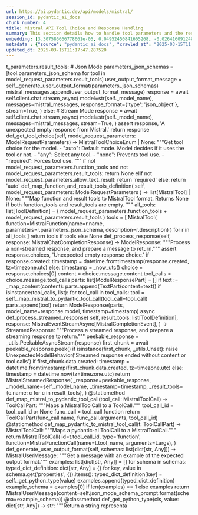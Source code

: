 ```yaml
---
url: https://ai.pydantic.dev/api/models/mistral/
session_id: pydantic_ai_docs
chunk_number: 4
title: Mistral API Tool Choice and Response Handling
summary: This section details how to handle tool parameters and the response format for the Mistral API, including options for JSON Mode and Stream Mode. It describes the construction of user output format messages, the streaming of chat responses from the model, and provides a function to determine tool choice based on user parameters.
embedding: [3.307586666778661e-05, 0.04952450841665268, -0.02641609124839306, -0.06615350395441055, 0.008093609474599361, -0.03312206268310547, -0.03271426633000374, -0.018158230930566788, -0.03232912719249725, 0.02159051038324833, -0.0007033766014501452, -0.0499776154756546, 0.02034446783363819, 0.012041297741234303, -0.002664830768480897, -0.01577942445874214, 0.0027639479376375675, 0.03482121229171753, -0.023969318717718124, 0.05147286504507065, 0.04356616362929344, 0.025215361267328262, -0.014227534644305706, 0.030947154387831688, 0.007549882400780916, 0.013309994712471962, -0.03128698468208313, 0.06538322567939758, -0.020514383912086487, 0.015314989723265171, -0.0011334734736010432, -0.017082104459404945, -0.011033136397600174, -0.039148375391960144, 0.03463996946811676, -0.014873211272060871, 0.04250136390328407, 0.027367614209651947, -0.020253848284482956, 0.03821950778365135, -0.037675779312849045, -0.01640244387090206, -0.01724069193005562, 0.05188066139817238, 0.0014159568818286061, -0.006541721057146788, -0.00244535761885345, 0.04775739461183548, 0.020695626735687256, 0.011712795123457909, -0.014963832683861256, 0.01905311644077301, -0.006048968061804771, 0.0076631586998701096, 0.025713777169585228, -0.05523364618420601, -0.04657931625843048, -0.02273460477590561, -0.010200553573668003, 0.02280256897211075, -0.043543506413698196, -0.03547821566462517, 0.008286179974675179, 0.0016793248942121863, -0.002327833091840148, -0.0027483722660690546, -0.03260099142789841, -0.005029479041695595, -0.013740445487201214, 0.0013897616881877184, -0.025011463090777397, -0.01405762042850256, -0.025804398581385612, -0.018928511068224907, -0.005394795909523964, -0.021567855030298233, 0.006235874257981777, 0.01705944910645485, 0.011197387240827084, -0.022168220952153206, -0.051019757986068726, -9.814351506065577e-05, -0.005006823688745499, 0.012958837673068047, -0.03772109001874924, -0.06221148371696472, -0.034436073154211044, -0.017603175714612007, -0.00948691088706255, -0.036135219037532806, -0.031672123819589615, -0.03076591156423092, -0.0034719263203442097, 0.06316300481557846, 0.08101539313793182, -0.030539358034729958, 0.0008835570770315826, -0.025804398581385612, 0.0021791576873511076, 0.005077621433883905, 0.03756250441074371, 0.016391117125749588, -0.010715961456298828, 0.02770744450390339, 0.06203024089336395, 0.023788075894117355, 0.03724532946944237, -0.0018251684959977865, -0.030901843681931496, 0.008699638769030571, -0.06656130403280258, -0.006762610282748938, 0.017308657988905907, 0.010217544622719288, -0.022100254893302917, -0.0243997685611248, -0.021726442500948906, 0.008790260180830956, 0.001976675819605589, -0.0063378228805959225, -0.015099764801561832, -0.03468528017401695, 0.02970111183822155, 0.008172903209924698, -0.0038145878352224827, 0.02958783507347107, -0.03636177256703377, -0.029157385230064392, -0.05074789375066757, 0.0403037965297699, -0.014397449791431427, 0.02958783507347107, -0.0252833254635334, -0.05052134022116661, -0.02019720897078514, -0.002310841577127576, -0.011599519290030003, -0.0039080409333109856, -0.02899879775941372, 0.014895866625010967, 0.0037183028180152178, -0.015790751203894615, -0.0752609446644783, -0.01871328614652157, -0.061848998069763184, -0.00783307384699583, -0.009526558220386505, -0.014793917536735535, -0.06035374850034714, 0.0031207690481096506, 0.010659323073923588, 0.0007773603429086506, 0.014873211272060871, 0.009577532298862934, 0.025623155757784843, -0.01872461475431919, 0.031151052564382553, 0.013604514300823212, 0.010936850681900978, -0.042025599628686905, 0.0012170149711892009, 0.009622843004763126, -0.028772244229912758, 0.008150247856974602, -0.01387637760490179, -0.03162681311368942, -0.008654328994452953, 0.00039292805013246834, -0.028749588876962662, -0.024195872247219086, -0.004148753825575113, 0.012732284143567085, -0.02963314577937126, 0.018452750518918037, 0.019041787832975388, -0.014465415850281715, -0.07843268662691116, -0.06624412536621094, 0.006207555066794157, -0.02476225420832634, -0.05863194167613983, 0.013933015987277031, -0.05015885829925537, -0.03704143315553665, -0.02453570067882538, -0.00515974685549736, 0.015518887899816036, -0.009588859975337982, 0.02111474983394146, 0.01666298136115074, 0.0026280160527676344, -0.0016920685302466154, 0.02258734405040741, 0.006790929473936558, -0.054961781948804855, -0.012358471751213074, 0.048663605004549026, -0.010126924142241478, -0.004533893894404173, 0.030969809740781784, 0.017569193616509438, 0.043316952884197235, 0.046307455748319626, -0.05097444728016853, 0.026484057307243347, 0.020537039265036583, -0.023742765188217163, 0.026212194934487343, -0.03756250441074371, -0.03427748382091522, -0.02365214377641678, -0.022632654756307602, -0.006994827184826136, 0.002931030699983239, 0.0032821879722177982, 0.02031048573553562, -0.03556883707642555, -0.013797083869576454, -0.0019441088661551476, 0.0400092788040638, -0.04506141319870949, 0.04293181374669075, 0.027548857033252716, 0.014771262183785439, -0.0329408198595047, 0.051201000809669495, -0.00033805970451794565, -0.07444535195827484, 0.009016813710331917, 0.0065247295424342155, 0.004363979212939739, 0.025441912934184074, -0.0033303305972367525, -0.024490389972925186, 0.04934326559305191, -0.06216617301106453, 0.036180529743433, -0.0029083755798637867, 0.026597334071993828, -0.04050769656896591, -0.007918030954897404, -0.020922178402543068, 0.01794300600886345, 0.006156580522656441, 0.006604022812098265, 0.013978326693177223, 0.009798421524465084, -0.03232912719249725, 0.037539850920438766, -0.0039023770950734615, 0.07847799360752106, -0.05464460700750351, 0.015450921840965748, 0.0055590467527508736, -0.011435267515480518, 0.011520225554704666, -0.02185104601085186, -0.026212194934487343, -0.07770771533250809, -0.029905010014772415, 0.029202695935964584, 0.003619185881689191, -0.058496009558439255, 0.04352085292339325, -0.018769925460219383, 0.0344134159386158, -0.01015524286776781, -0.01620987430214882, 0.0017713620327413082, -0.040439728647470474, 0.01525835134088993, 0.03744922950863838, 0.031015120446681976, 0.02376542054116726, 0.0034351113718003035, -0.018407439813017845, 0.02804727479815483, 0.026189539581537247, 0.007057128939777613, -0.022904518991708755, -0.004491415340453386, 0.0194156002253294, 0.020038621500134468, 0.010563038289546967, -0.015677474439144135, 0.03180805593729019, 0.04633010923862457, -0.017886366695165634, -0.011067119427025318, -0.030652634799480438, -0.003984502516686916, 0.028183206915855408, 0.007538554724305868, -0.004802925977855921, -0.029361281543970108, -0.0030103244353085756, 0.013174062594771385, 0.019392944872379303, 0.005448602139949799, -0.0018237525364384055, 0.0065757036209106445, 0.029678456485271454, 0.03570476919412613, 0.015688803046941757, -0.004899210762232542, 0.018146904185414314, 0.034322794526815414, -0.03855933994054794, 0.04034910723567009, -0.0028857202269136906, 0.02196432277560234, -0.007272354792803526, -0.04057566076517105, -0.014918521977961063, -0.026212194934487343, -0.017263347283005714, -0.02981438860297203, 0.018837889656424522, 0.036135219037532806, -0.007062792778015137, -0.017478572204709053, -0.008155912160873413, -0.005856397561728954, 0.023244349285960197, -0.001035064458847046, 0.025328636169433594, -0.018566027283668518, -0.012958837673068047, 0.002334913006052375, 0.047848016023635864, 0.004845404531806707, -0.038672614842653275, -0.020729608833789825, 0.0023094257339835167, 0.04734959825873375, 0.007765107788145542, -0.011769433505833149, 0.019506221637129784, 0.03550087288022041, 0.02804727479815483, -0.034798555076122284, -0.0007929358398541808, -0.04653400927782059, -0.007810418028384447, 0.01750122755765915, -0.02229282446205616, 0.004783102311193943, 0.02111474983394146, -0.007974669337272644, 0.029542524367570877, 0.055143024772405624, 0.02535129152238369, -0.011678812094032764, -0.01669696345925331, -0.06674254685640335, -0.020627660676836967, -0.007595192641019821, 0.04211622104048729, -0.009011149406433105, 0.0006216050824150443, -0.02951986901462078, -0.008671320043504238, -0.02510208450257778, -0.0180902648717165, -0.01125968899577856, 0.0676034465432167, -0.03289550915360451, 0.02634812518954277, -0.06615350395441055, -0.05600392818450928, 0.004941689781844616, -0.0032283817417919636, -0.017625831067562103, -0.005675155203789473, 0.0006293928599916399, -0.07159078121185303, -0.006264193449169397, 0.024966152384877205, 0.05192597210407257, -0.011690139770507812, 0.05428212508559227, -0.009124426171183586, -0.02078624814748764, -0.037857022136449814, 0.013162734918296337, -0.0021253512240946293, 0.019257014617323875, 9.044424950843677e-05, -0.015292334370315075, -0.003925032448023558, -0.00175720255356282, -0.042206842452287674, -0.012596352957189083, 0.01650439389050007, 0.023187709972262383, 0.03128698468208313, -0.0001423921639798209, 0.023538867011666298, 0.05736324563622475, -0.040190521627664566, 0.026076262816786766, 0.025895019993185997, -0.01750122755765915, 0.012018642388284206, -0.012845560908317566, 0.028024619445204735, -0.026098918169736862, -0.004069460090249777, 0.04229746386408806, 0.006490746513009071, 0.056139860302209854, -0.041323285549879074, 0.01982339657843113, 0.005867725238204002, -0.01805628277361393, -0.08273719251155853, 0.027503546327352524, 0.054010260850191116, 0.05740855634212494, -0.020355796441435814, -0.02262132801115513, -0.0391257219016552, 0.019290996715426445, 0.002919703023508191, -0.017954332754015923, 0.0599912628531456, 0.0176484864205122, -0.06547384709119797, 0.029202695935964584, -0.024739598855376244, -0.007634839508682489, -0.036724258214235306, 0.05269625037908554, -0.01161084696650505, -0.03699612244963646, 0.000761076807975769, 0.0015802078414708376, -0.009141418151557446, 0.015745440497994423, 0.005587365943938494, 0.06692378968000412, 0.020423762500286102, 0.013072114437818527, 0.04698711261153221, -0.05224314704537392, 0.015881372615695, -0.053964950144290924, -0.04068893566727638, 0.0034266156144440174, -0.03076591156423092, 0.0010994905605912209, 0.009328324347734451, -0.02055969461798668, -0.020774919539690018, 0.013842394575476646, -0.04041707515716553, 0.09256959706544876, 0.03244240581989288, 0.013332650065422058, 0.002674742601811886, 0.03935227543115616, -0.015677474439144135, -0.01505445409566164, 0.01782972924411297, -0.03346189484000206, -0.019687464460730553, -0.001965348143130541, -0.026076262816786766, -0.016017304733395576, -0.011486242525279522, 0.019585516303777695, 0.03346189484000206, -0.01728600263595581, 0.010234536603093147, -0.005284351296722889, -0.03953351825475693, 0.02893083170056343, 0.0015348972519859672, 0.05015885829925537, 0.0335298590362072, 0.018543371930718422, -0.02988235466182232, -0.03772109001874924, 0.027798065915703773, -0.026325469836592674, 0.11019542813301086, -0.022338135167956352, -0.016968827694654465, 0.008195558562874794, 0.02782072126865387, 0.009135753847658634, -0.01982339657843113, -0.01952887699007988, -0.010166570544242859, 0.022202204912900925, 0.02929331548511982, -0.0031094413716346025, 0.016719618812203407, 0.014544709585607052, -0.0036644963547587395, -0.040145210921764374, -0.001519321696832776, 0.005108772311359644, 0.04875422641634941, 0.021092094480991364, 0.05428212508559227, 0.018146904185414314, 0.001870479085482657, -0.012902199290692806, 0.0629364550113678, -0.029837043955922127, -0.025396602228283882, -0.023244349285960197, 0.028545690700411797, 0.03439076244831085, 0.01643642783164978, -0.0599912628531456, -0.0057855998165905476, -0.007345984224230051, -0.008807252161204815, -0.023742765188217163, -0.009033804759383202, -0.012811577878892422, 0.000649216235615313, 0.020253848284482956, -0.000635056640021503, -0.0038032601587474346, 0.005134259816259146, -0.02464897744357586, 0.016459083184599876, 0.033371273428201675, 0.010313830338418484, 0.00833149068057537, -0.0065643759444355965, -0.022825224325060844, -0.02652936801314354, -0.007878384552896023, -0.002841825596988201, 0.0034662624821066856, 0.0388312004506588, -0.00961717963218689, -0.008688311092555523, -0.0314682275056839, -0.0019511885475367308, -0.005479753017425537, 0.033190030604600906, 0.016561031341552734, -0.006626678165048361, 0.03203460946679115, 0.0063491505570709705, 0.03364313766360283, -0.01901913248002529, 0.03051670268177986, -0.027254337444901466, 0.013944343663752079, 0.0180902648717165, -0.03405093029141426, 0.0126416627317667, 0.019245686009526253, -0.0027639479376375675, 0.05817883834242821, 0.0034889178350567818, 0.012222539633512497, 0.02347090095281601, -0.01054038293659687, 0.051608797162771225, 0.002092784270644188, 0.023674799129366875, -0.0022442915942519903, -0.01997065544128418, 0.011860054917633533, 0.003273692447692156, -0.007323328871279955, -0.021499888971447945, -0.007351648062467575, -0.02863631211221218, 0.02096748910844326, -0.007159078028053045, -0.05038541182875633, -0.0028970479033887386, 0.007867056876420975, -0.005530727561563253, 0.012517059221863747, -0.012856888584792614, -0.019007805734872818, 0.0029508541338145733, -0.005482585169374943, -0.021363956853747368, -0.024422423914074898, -0.05414619296789169, 0.03604459762573242, -0.024807564914226532, -0.029497213661670685, 0.006252865772694349, -0.026846542954444885, -0.020740937441587448, 0.026619989424943924, -0.010183561593294144, -0.020990144461393356, -0.020978817716240883, 0.044427063316106796, -0.006785265635699034, 0.018849218264222145, 0.027888687327504158, -0.004327164497226477, 0.0053211660124361515, 0.029383936896920204, 0.0018973822006955743, -0.05111037939786911, 0.01609659753739834, 0.008099273778498173, 0.004550885409116745, -0.04234277456998825, -0.006870222743600607, 0.028092585504055023, -0.0015858716797083616, -0.021828390657901764, -0.009917361661791801, 0.02992766536772251, -0.009198055602610111, -0.04503875598311424, 0.02276858687400818, 0.03636177256703377, -0.009481247514486313, 0.011288008652627468, -0.009407618083059788, 0.04422316700220108, -0.005066293757408857, -0.010806582868099213, 0.037789057940244675, -0.0035908666905015707, 0.015836061909794807, 0.029610490426421165, 0.020503055304288864, -0.03726798668503761, 0.046148866415023804, 0.05736324563622475, -0.008756277151405811, -0.023448245599865913, -0.05623048171401024, 0.0323517844080925, 0.02863631211221218, -0.0015986153157427907, -0.01864532008767128, 0.013128751888871193, 0.007872720248997211, -0.01820354163646698, 0.04893546923995018, 0.01731998473405838, 0.012902199290692806, 0.016923516988754272, -0.014612674713134766, -0.0016170227900147438, -0.007085448130965233, 0.012007314711809158, -0.01805628277361393, 0.021771753206849098, 0.019223030656576157, -0.0069778356701135635, 0.022508051246404648, -0.0367695689201355, 0.008456094190478325, -0.01525835134088993, 0.012856888584792614, -0.012754939496517181, 0.036203186959028244, 0.007821746170520782, 0.006688980385661125, 0.014080275781452656, 0.019687464460730553, -0.0063321590423583984, 0.008977166377007961, -0.0038287474308162928, -0.036429740488529205, 0.013242028653621674, 0.008014315739274025, 0.006196227390319109, -0.03932961821556091, -0.0046415068209171295, 0.02435445785522461, -0.02270062081515789, -0.00175720255356282, -0.07947482913732529, 0.0018591514090076089, 0.06153182312846184, 0.020899523049592972, 0.0344134159386158, 0.01931365206837654, 0.0014081691624596715, 0.02011791616678238, -0.006082950625568628, -0.050249479711055756, 0.02063898742198944, -0.01122004259377718, 0.02859100140631199, 0.005828078370541334, -0.04100611060857773, 0.05709138140082359, 0.0031660795211791992, -0.025509878993034363, 0.013604514300823212, 0.00025593419559299946, -0.02236079052090645, -0.018441421911120415, 0.0020347300451248884, -0.01967613771557808, 0.00876760482788086, -0.007674486376345158, 0.046148866415023804, -0.002465181052684784, -0.02605360746383667, -0.010149579495191574, -0.017931677401065826, 0.01494117733091116, -0.0493885762989521, 0.007091111969202757, 0.015904027968645096, 0.061667755246162415, 0.014034965075552464, 0.012449093163013458, 0.0019455248257145286, 0.032147884368896484, -0.018588682636618614, 0.025849709287285805, 0.026665300130844116, -0.053557153791189194, -0.022236187011003494, 0.039963968098163605, 0.025147395208477974, 0.013944343663752079, 0.007549882400780916, 0.012539714574813843, -0.005689315032213926, -0.03221585229039192, 0.0016779089346528053, -0.0043441555462777615, -0.0060999421402812, -0.0006070915260352194, 0.01293618232011795, -0.020389778539538383, 0.034141551703214645, 0.021069439128041267, -0.01893983967602253, -0.008744949474930763, -0.022677965462207794, 0.0012332984479144216, -0.024218527600169182, 0.021862374618649483, -0.030312804505228996, 0.013536548241972923, -0.011792088858783245, 0.005411787424236536, 0.0028800563886761665, 0.006853231228888035, -0.019392944872379303, -0.023380279541015625, 0.0007270938949659467, -0.03298613056540489, -0.05269625037908554, -0.009362307377159595, 0.014601347967982292, 0.028613656759262085, -0.01261900831013918, 0.025849709287285805, -0.03330330550670624, -0.0023901353124529123, 0.019358962774276733, 0.03944289684295654, 0.029678456485271454, -0.061486512422561646, -0.023969318717718124, -0.024490389972925186, -0.015836061909794807, 0.014793917536735535, 0.040960799902677536, -0.016561031341552734, 0.009345315396785736, -0.02535129152238369, 0.001999331172555685, -0.046148866415023804, -0.004593363963067532, -0.018373455852270126, -0.046194177120923996, -0.002928198780864477, 0.009424609132111073, 0.027186373248696327, -0.05582268536090851, -0.01361584197729826, 0.0027469564229249954, 0.014091603457927704, -0.010160906240344048, -0.01161084696650505, 0.0046330108307302, 0.002797930734232068, 0.011814744211733341, -0.057317934930324554, 0.011435267515480518, -0.08559176325798035, -0.020321812480688095, 0.0025048276875168085, -0.021511217579245567, 0.002674742601811886, 0.0005731085548177361, -0.028749588876962662, 0.01861133798956871, -0.009872051887214184, -0.02178308181464672, -0.010092941112816334, -0.01048374455422163, 0.03427748382091522, 0.04657931625843048, 0.02723168395459652, -0.02612157352268696, -0.005924363620579243, -0.0058847167529165745, -0.007345984224230051, -0.01020621694624424, 0.016017304733395576, 0.023720109835267067, -0.008223877288401127, 0.0004955849144607782, -0.058722563087940216, -0.032850198447704315, 0.011571199633181095, 0.03076591156423092, 0.029361281543970108, 0.0006488622748292983, -0.051790039986371994, 0.03482121229171753, -0.011299336329102516, 0.007312001194804907, -0.045265309512615204, 0.026370780542492867, 0.017863711342215538, -0.0029650137294083834, -0.023425590246915817, -0.02358417771756649, 0.04200294613838196, -0.0299956314265728, 0.015756769105792046, 0.0213299747556448, 0.05265093967318535, 0.005261695943772793, -0.0252833254635334, -0.01731998473405838, 0.008693975396454334, 0.021012799814343452, -0.023856041952967644, 0.016481738537549973, -0.010687642730772495, -0.009940017014741898, 0.057317934930324554, 0.023187709972262383, -0.03541025146842003, -0.008070954121649265, -0.020842885598540306, 0.0376531258225441, 0.0017359631601721048, -0.0014138330006971955, 0.01647040992975235, -0.02464897744357586, 0.009062124416232109, -0.02476225420832634, -0.040190521627664566, -0.02399197407066822, -0.03733595088124275, -0.002217388479039073, -0.003630513558164239, 0.010885876603424549, 0.008507069200277328, 0.021273337304592133, 0.013140079565346241, 0.00016752540250308812, 0.012585025280714035, 0.0420709103345871, 0.005230544600635767, 0.02693716436624527, 0.014578692615032196, 0.008252196945250034, -0.011984659358859062, 0.009135753847658634, -0.04256932809948921, 0.011180395260453224, 0.003525732783600688, 0.018475405871868134, 0.017297329381108284, -0.017512554302811623, 0.012075280770659447, 0.020627660676836967, 0.031037775799632072, -0.020208537578582764, -0.029497213661670685, 0.0024906680919229984, -0.009957008995115757, -0.0006814292282797396, 0.000881433195900172, 0.002443941542878747, 0.013525220565497875, 0.044019266963005066, -0.007153414189815521, 0.01243776548653841, 0.012347144074738026, 0.008076618425548077, 0.013106097467243671, 0.00677960179746151, 0.0030924498569220304, 0.043090399354696274, -0.015802079811692238, 0.00911876279860735, 0.00954354926943779, 0.04299977794289589, -0.019109753891825676, 0.0002575271646492183, 0.08663390576839447, -0.023334968835115433, -0.006875886581838131, 0.035908665508031845, 0.012165901251137257, 0.03932961821556091, -0.002432613866403699, -0.007731124758720398, 0.010636668652296066, 0.019959328696131706, -0.017478572204709053, -0.0005784183740615845, 0.007731124758720398, 0.0030273159500211477, -0.012732284143567085, 0.05623048171401024, -0.013910360634326935, 0.027798065915703773, -0.04227481037378311, 0.010381796397268772, 0.0004945229738950729, -0.02741292491555214, -0.05006823688745499, -0.02546456828713417, -0.01364982407540083, 0.010732953436672688, 0.051427554339170456, 0.007991660386323929, -0.02535129152238369, -0.039080411195755005, 0.00820122193545103, 0.035206351429224014, 0.037018775939941406, 0.006235874257981777, -9.327616135124117e-05, -0.005578869953751564, 0.013026803731918335, 0.059311602264642715, -0.03699612244963646, 0.013411943800747395, -0.010087276808917522, -0.01750122755765915, 0.0008658576407469809, -0.010772599838674068, -0.025600500404834747, 0.023006467148661613, -0.02899879775941372, -0.007793426979333162, 0.0016198547091335058, -0.020072605460882187, 0.0012892287923023105, 0.016606342047452927, -0.0076461671851575375, 0.06810186058282852, -0.028772244229912758, 0.016119252890348434, 0.00025221731630153954, -0.02616688422858715, 0.02126200869679451, 0.016628997400403023, 0.03507041931152344, 0.0029395264573395252, -0.017920350655913353, 0.03751719370484352, 0.0065757036209106445, 0.07163608819246292, -0.019812067970633507, -0.01679891347885132, -0.018690630793571472, -0.026506712660193443, 0.0005925779696553946, 0.02816055156290531, 0.0012863968731835485, -0.006643669679760933, 0.023720109835267067, 0.021715115755796432, -0.01816955953836441, 0.03076591156423092, 0.011871382594108582, 0.01797698810696602, 0.037970300763845444, 0.004916202276945114, -0.01614190824329853, 0.008212549611926079, -0.0027483722660690546, 0.023187709972262383, 0.011372965760529041, -0.018124248832464218, -0.007261027116328478, 0.00013964874960947782, -0.02458101138472557, -0.012086608447134495, -0.04297712445259094, 0.010914195328950882, 0.0037013113033026457, 0.007532890886068344, 0.010166570544242859, -0.002234379993751645, 0.0009203719673678279, -0.02517005056142807, -0.03527431935071945, -0.013389288447797298, -0.012097936123609543, -0.02671061083674431, -0.0079406863078475, -0.021952996030449867, -0.014216206967830658, -0.005975338164716959, 0.010228872299194336, 0.0016864046920090914, 7.57094458094798e-05, 0.03076591156423092, 0.038264818489551544, 0.00041345940553583205, 0.005193729884922504, -0.00899415835738182, -0.017184052616357803, -0.02258734405040741, 0.06773937493562698, 0.007765107788145542, 0.041368596255779266, -0.00820122193545103, -0.0232216939330101, 0.02405994012951851, 0.030244838446378708, 0.027435580268502235, -0.00019487107056193054, -0.006366142071783543, 0.03194398805499077, -0.011894037947058678, 0.01886054500937462, 0.018656648695468903, 0.0198573786765337, 0.017841055989265442, 0.005845069885253906, 0.0015490568475797772, 0.019846051931381226, 0.024784909561276436, 0.01481657288968563, -0.02399197407066822, -0.01661767065525055, 0.03350720554590225, 0.015802079811692238, 0.027095751836895943, 0.014952505007386208, 0.02023119293153286, -0.002343408763408661, 0.002455269219353795, 0.02929331548511982, -0.01520171295851469, -0.013525220565497875, 0.015371628105640411, 0.014397449791431427, 0.014420105144381523, -0.02822851575911045, 0.0033699774648994207, 0.0013118840288370848, 0.03262364864349365, 0.04739490896463394, -0.030788566917181015, -0.03783436864614487, -0.020242519676685333, -0.0034067921806126833, 0.02122802659869194, -0.040077243000268936, 0.0007285097963176668, -0.0006853231461718678, 0.016866877675056458, 0.01923435926437378, -0.02494349703192711, 0.018701959401369095, -0.02782072126865387, 0.016640326008200645, -0.04399661347270012, -0.003641841234639287, 0.016742274165153503, -0.02682388760149479, -0.013423271477222443, -0.018033627420663834, -0.00012832108768634498, 0.02682388760149479, 0.00018814527720678598, 0.030788566917181015, 0.023074433207511902, 0.023901352658867836, -0.031740088015794754, -0.0032142221461981535, 0.004313004668802023, 0.006485082674771547, 0.004723632242530584, -0.014352139085531235, 0.0015901195583865047, -0.033076751977205276, -0.015099764801561832, -0.023006467148661613, -0.004270526114851236, 0.006932524964213371, 0.03291816636919975, 0.007725460920482874, 0.01164482906460762, -0.012970165349543095, 0.0020715449936687946, -0.031219016760587692, 0.008643001317977905, -0.014963832683861256, 0.014850555919110775, 0.01990268938243389, 0.010330821387469769, 0.0041884006932377815, -0.009526558220386505, -0.024218527600169182, -0.004171409178525209, -0.020865540951490402, -0.0025274830404669046, 0.052786871790885925, 0.02904410846531391, -0.0017090599285438657, 0.0083824647590518, -0.011248361319303513, -0.030040942132472992, -0.03581804409623146, -0.030947154387831688, -0.006230210419744253, -0.012686973437666893, -0.03976006805896759, 0.013049459084868431, -0.031015120446681976, -0.021975651383399963, 0.015099764801561832, 0.014080275781452656, 0.029655801132321358, 0.018815236166119576, 0.018146904185414314, -0.019517550244927406, 0.05781635269522667, 0.021363956853747368, 0.022315479815006256, 0.0326463021337986, 0.0022598672658205032, 0.011067119427025318, 0.0003964679199270904, 0.013785756193101406, -0.0008304587099701166, -0.025328636169433594, -0.01426151767373085, 0.014510726556181908, -0.0004991248133592308, 0.005275855306535959, 0.009843732230365276, 0.004740623757243156, 0.0010237367823719978, 0.006411452777683735, -0.002364648040384054, 0.033031441271305084, 0.0022386277560144663, -0.007045801728963852, 0.007312001194804907, -0.015598180703818798, -0.011531553231179714, 0.018509387969970703, 0.0041940645314753056, -0.007935022003948689, 0.04916202276945114, 0.04062097147107124, -0.02623485028743744, -0.012131918221712112, 0.00021752637985628098, -0.023119743913412094, -0.01908709853887558, 0.004516902379691601, 0.006858895067125559, -0.00033664374495856464, -0.007935022003948689, -0.035795390605926514, 0.013751773163676262, -0.015371628105640411, 0.019426928833127022, 0.022066272795200348, -0.003508741268888116, 0.04671524837613106, 0.005839406047016382, -0.029202695935964584, -0.02582705393433571, 0.016198547556996346, 0.00518806604668498, -0.01758052036166191, -0.010024975053966045, -0.028862865641713142, 0.008427775464951992, -0.010308166034519672, 0.002691734116524458, 0.021420596167445183, 0.02816055156290531, 0.01643642783164978, 0.006388797424733639, 0.008592026308178902, 0.010919859632849693, 0.02196432277560234, 0.047258976846933365, -0.02671061083674431, 0.028908176347613335, -0.006858895067125559, -0.013865049928426743, 0.043611470609903336, 0.0009366555023007095, 0.023153727874159813, 0.0024977480061352253, -0.017048120498657227, 0.0037126389797776937, 0.007317665033042431, 0.0015363132115453482, -0.026959819719195366, 0.016368461772799492, -0.00987771525979042, 0.01020621694624424, -0.008478749543428421, -0.043973956257104874, -0.0009486911003477871, -0.040553007274866104, 0.0009529389790259302, -0.028024619445204735, -0.015394283458590508, 0.00792369432747364, -0.016538375988602638, 0.03629380837082863, -0.004652834497392178, -0.007804754190146923, -0.006994827184826136, -0.010715961456298828, 0.02881755493581295, 0.02310841716825962, -0.0057742721401154995, 0.013174062594771385, 0.025192705914378166, 0.008172903209924698, -0.015428266488015652, 0.03638442978262901, 0.0397147573530674, -0.03629380837082863, -0.006360478233546019, -0.044132545590400696, -0.013072114437818527, 0.009169736877083778, 0.027571512386202812, 0.013513892889022827, 0.008291843347251415, -0.022859208285808563, 0.0010789592051878572, -0.0011419692309573293, -0.027209028601646423, -0.0009444432216696441, 0.006445435807108879, -0.01481657288968563, -0.05310404673218727, 0.039261654019355774, 0.011565536260604858, 0.031604159623384476, -0.00469814520329237, -0.03350720554590225, 0.012313161045312881, -0.03321268409490585, -0.039193686097860336, 0.01105579175055027, 0.0007964757387526333, 0.008699638769030571, 0.02340293489396572, 0.022609999403357506, -0.012392454780638218, -0.026687955483794212, -0.014918521977961063, -0.01846407726407051, -0.04211622104048729, -0.00405530072748661, 0.013343977741897106, -0.008892209269106388, 0.012868216261267662, -0.028137896209955215, -0.01182607188820839, -0.0006570040131919086, -0.014023637399077415, -0.009537885896861553, -0.000872937438543886, 0.015167729929089546, 0.01758052036166191, -0.0004477963666431606, -0.007300673983991146, -0.001755786594003439, -0.04574107006192207, -0.005997993517667055, -0.02557784505188465, -0.020990144461393356, -0.0025473064742982388, -0.03772109001874924, 0.026098918169736862, 0.035364940762519836, 0.005513736046850681, 0.019290996715426445, -0.0012686974368989468, 0.0028899679891765118, 0.01684422232210636, 0.01170146744698286, 0.03423217311501503, 0.00653039338067174, -0.021103421226143837, -0.037857022136449814, 0.0034719263203442097, 0.024739598855376244, 0.005771440453827381, 0.016685636714100838, 0.010698970407247543, -0.0015717122005298734, 0.007872720248997211, -0.034798555076122284, -0.021567855030298233, -0.0005200101877562702, -0.006688980385661125, 0.01841876655817032, 0.012856888584792614, 0.019189048558473587, 0.009186727926135063, -0.03035811521112919, -0.01081791054457426, -0.024331802502274513, -0.012607680633664131, 0.00961717963218689, 0.0010315246181562543, -0.003871226217597723, -0.0308791883289814, 0.02137528546154499, 0.017625831067562103, -0.0048907152377069, -0.02181706391274929, 0.021986978128552437, 0.00020265883358661085, 0.05505240336060524, -0.007334656547755003, -0.020729608833789825, 0.011780761182308197, -0.02686919830739498, -0.01064799539744854, -0.014465415850281715, 0.027616823092103004, -0.02292717434465885, 0.0012099351733922958, -0.005420282948762178, 0.00044142454862594604, -0.0012807330349460244, 0.007867056876420975, 0.01293618232011795, 0.014895866625010967, 0.022236187011003494, -0.020469073206186295, 0.024716943502426147, -0.04956981912255287, -0.025011463090777397, -0.002140926895663142, 0.00860335398465395, 0.006898541934788227, 0.0024935000110417604, 0.017218036577105522, 0.04721366614103317, -0.037539850920438766, -0.01355920359492302, 0.025441912934184074, -0.01127668097615242, -0.004069460090249777, -0.011197387240827084, 0.0195628609508276, 0.03686019033193588, -0.018996477127075195, -0.02553253434598446, 0.0030556349083781242, 0.024150561541318893, -0.02126200869679451, -0.03710939735174179, 0.007782099302858114, -0.022791242226958275, 0.018985150381922722, 0.005060629919171333, 0.021873701363801956, 0.022156894207000732, -0.007918030954897404, 0.040371764451265335, 0.003633345477283001, -0.01431815605610609, 0.007011818699538708, -0.02623485028743744, 0.008807252161204815, 0.025691121816635132, -0.011044464074075222, 0.0007405454525724053, -0.018588682636618614, 0.006621014326810837, 0.03262364864349365, 0.04279588162899017, 0.0007285097963176668, 0.0320572629570961, -0.010574365966022015, 0.033914998173713684, 0.026098918169736862, -0.030969809740781784, -0.024445079267024994, 0.0008247948717325926, 0.031604159623384476, 0.010347813367843628, -0.0267559215426445, 0.008235204964876175, 0.02134130150079727, 0.005649668164551258, 0.03976006805896759, -0.002936694538220763, -0.012347144074738026, 0.0030612987466156483, -0.027276992797851562, -0.03035811521112919, -0.01414824090898037, -0.01565481908619404, -0.00798033270984888, -0.015575526282191277, 0.03386968746781349, -0.015179057605564594, -0.012335816398262978, 0.012211211957037449, 0.01650439389050007, 0.030629979446530342, -0.036429740488529205, 0.03244240581989288, -0.045967623591423035, 0.0023717277217656374, 0.03871792554855347, 0.012449093163013458, -0.015281006693840027, -0.007787763141095638, -0.02376542054116726, -0.02317638322710991, -0.05034010112285614, 0.01691218838095665, -0.01960817165672779, 0.005791263654828072, 0.017931677401065826, -0.004570709075778723, -0.01986870728433132, -0.04569575935602188, 0.009923025965690613, 0.01975543051958084, -0.016515720635652542, 0.020072605460882187, 0.00031381144071929157, 0.005493912845849991, -0.014680640771985054, -0.008031307719647884, 0.00044567242730408907, 0.017308657988905907, -0.0017218035645782948, 0.024377113208174706, -0.0088242432102561, 0.021363956853747368, -0.0350024551153183, -0.0017402110388502479, -0.013230700977146626, -0.040915489196777344, 0.0009741783724166453, 0.037857022136449814, -0.012788922525942326, -0.015983320772647858, 0.02111474983394146, -0.010160906240344048, 0.012585025280714035, -0.010727289132773876, -0.025623155757784843, -0.019846051931381226, 0.008405120112001896, 0.01155420858412981, -0.016119252890348434, -0.01287954393774271, 0.008416447788476944, -0.007589528802782297, 0.03110574185848236, -0.022462740540504456, 0.04150452837347984, -0.01449939887970686, -0.010851893573999405, 0.014170896261930466, -0.017263347283005714, 0.011242697946727276, 0.001871895045042038, -0.007991660386323929, -0.02976907789707184, -0.005975338164716959, 0.009866387583315372, -0.016425099223852158, -0.018396111205220222, -0.03346189484000206, -0.00558170210570097, 0.0004612479533534497, 0.028273826465010643, 0.021103421226143837, 0.027616823092103004, 0.010404450818896294, 0.023833386600017548, -0.0014881707029417157, 0.007408286444842815, -0.021613165736198425, -0.015462249517440796, -0.04028114303946495, 0.03289550915360451, 0.022632654756307602, -0.0018464077729731798, 0.0010230288607999682, -0.020537039265036583, -0.006065959110856056, -0.031037775799632072, -0.012120591476559639, 0.019370289519429207, 0.053602464497089386, 0.005833742208778858, -0.008818579837679863, -0.010449761524796486, -0.021239353343844414, 0.003944856114685535, 0.008150247856974602, -0.010608348995447159, -0.007867056876420975]
metadata : {"source": "pydantic_ai_docs", "crawled_at": "2025-03-15T11:17:47.286011", "url_path": "/api/models/mistral/", "chunk_size": 5000}
updated_dt: 2025-03-15T11:17:47.287520
---
```

t_parameters.result_tools:
      # Json Mode
      parameters_json_schemas = [tool.parameters_json_schema for tool in model_request_parameters.result_tools]
      user_output_format_message = self._generate_user_output_format(parameters_json_schemas)
      mistral_messages.append(user_output_format_message)
      response = await self.client.chat.stream_async(
        model=str(self._model_name),
        messages=mistral_messages,
        response_format={'type': 'json_object'},
        stream=True,
      )
    else:
      # Stream Mode
      response = await self.client.chat.stream_async(
        model=str(self._model_name),
        messages=mistral_messages,
        stream=True,
      )
    assert response, 'A unexpected empty response from Mistral.'
    return response
  def_get_tool_choice(self, model_request_parameters: ModelRequestParameters) -> MistralToolChoiceEnum | None:
"""Get tool choice for the model.
    - "auto": Default mode. Model decides if it uses the tool or not.
    - "any": Select any tool.
    - "none": Prevents tool use.
    - "required": Forces tool use.
    """
    if not model_request_parameters.function_tools and not model_request_parameters.result_tools:
      return None
    elif not model_request_parameters.allow_text_result:
      return 'required'
    else:
      return 'auto'
  def_map_function_and_result_tools_definition(
    self, model_request_parameters: ModelRequestParameters
  ) -> list[MistralTool] | None:
"""Map function and result tools to MistralTool format.
    Returns None if both function_tools and result_tools are empty.
    """
    all_tools: list[ToolDefinition] = (
      model_request_parameters.function_tools + model_request_parameters.result_tools
    )
    tools = [
      MistralTool(
        function=MistralFunction(name=r.name, parameters=r.parameters_json_schema, description=r.description)
      )
      for r in all_tools
    ]
    return tools if tools else None
  def_process_response(self, response: MistralChatCompletionResponse) -> ModelResponse:
"""Process a non-streamed response, and prepare a message to return."""
    assert response.choices, 'Unexpected empty response choice.'
    if response.created:
      timestamp = datetime.fromtimestamp(response.created, tz=timezone.utc)
    else:
      timestamp = _now_utc()
    choice = response.choices[0]
    content = choice.message.content
    tool_calls = choice.message.tool_calls
    parts: list[ModelResponsePart] = []
    if text := _map_content(content):
      parts.append(TextPart(content=text))
    if isinstance(tool_calls, list):
      for tool_call in tool_calls:
        tool = self._map_mistral_to_pydantic_tool_call(tool_call=tool_call)
        parts.append(tool)
    return ModelResponse(parts, model_name=response.model, timestamp=timestamp)
  async def_process_streamed_response(
    self,
    result_tools: list[ToolDefinition],
    response: MistralEventStreamAsync[MistralCompletionEvent],
  ) -> StreamedResponse:
"""Process a streamed response, and prepare a streaming response to return."""
    peekable_response = _utils.PeekableAsyncStream(response)
    first_chunk = await peekable_response.peek()
    if isinstance(first_chunk, _utils.Unset):
      raise UnexpectedModelBehavior('Streamed response ended without content or tool calls')
    if first_chunk.data.created:
      timestamp = datetime.fromtimestamp(first_chunk.data.created, tz=timezone.utc)
    else:
      timestamp = datetime.now(tz=timezone.utc)
    return MistralStreamedResponse(
      _response=peekable_response,
      _model_name=self._model_name,
      _timestamp=timestamp,
      _result_tools={c.name: c for c in result_tools},
    )
  @staticmethod
  def_map_mistral_to_pydantic_tool_call(tool_call: MistralToolCall) -> ToolCallPart:
"""Maps a MistralToolCall to a ToolCall."""
    tool_call_id = tool_call.id or None
    func_call = tool_call.function
    return ToolCallPart(func_call.name, func_call.arguments, tool_call_id)
  @staticmethod
  def_map_pydantic_to_mistral_tool_call(t: ToolCallPart) -> MistralToolCall:
"""Maps a pydantic-ai ToolCall to a MistralToolCall."""
    return MistralToolCall(
      id=t.tool_call_id,
      type='function',
      function=MistralFunctionCall(name=t.tool_name, arguments=t.args),
    )
  def_generate_user_output_format(self, schemas: list[dict[str, Any]]) -> MistralUserMessage:
"""Get a message with an example of the expected output format."""
    examples: list[dict[str, Any]] = []
    for schema in schemas:
      typed_dict_definition: dict[str, Any] = {}
      for key, value in schema.get('properties', {}).items():
        typed_dict_definition[key] = self._get_python_type(value)
      examples.append(typed_dict_definition)
    example_schema = examples[0] if len(examples) == 1 else examples
    return MistralUserMessage(content=self.json_mode_schema_prompt.format(schema=example_schema))
  @classmethod
  def_get_python_type(cls, value: dict[str, Any]) -> str:
"""Return a string representa
